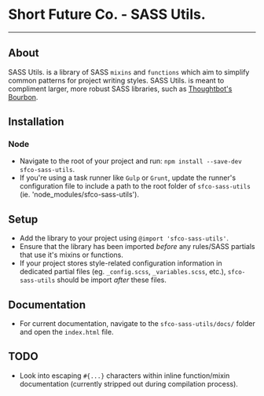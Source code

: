 # Short Future Co. - SASS Utils.
---
## About
SASS Utils. is a library of SASS `mixins` and `functions` which aim to simplify common patterns for project writing styles. SASS Utils. is meant to compliment larger, more robust SASS libraries, such as [Thoughtbot's][1] [Bourbon][2].


## Installation
### Node
- Navigate to the root of your project and run: `npm install --save-dev sfco-sass-utils`.
- If you're using a task runner like `Gulp` or `Grunt`, update the runner's configuration file to include a path to the root folder of `sfco-sass-utils` (ie. 'node_modules/sfco-sass-utils').


## Setup
- Add the library to your project using `@import 'sfco-sass-utils'`.
- Ensure that the library has been imported *before* any rules/SASS partials that use it's mixins or functions.
- If your project stores style-related configuration information in dedicated partial files (eg. `_config.scss`, `_variables.scss`, etc.), `sfco-sass-utils` should be import *after* these files.


## Documentation
- For current documentation, navigate to the `sfco-sass-utils/docs/` folder and open the `index.html` file.


## TODO
- Look into escaping `#{...}` characters within inline function/mixin documentation (currently stripped out during compilation process).


[1]: https://thoughtbot.com/
[2]: http://bourbon.io/
